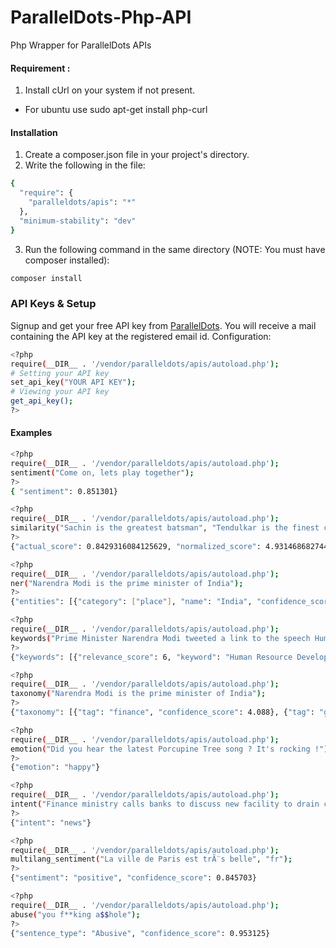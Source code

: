 # ParallelDots-Php-API
Php Wrapper for ParallelDots APIs

#### Requirement :
1. Install cUrl on your system if not present.
- For ubuntu use sudo apt-get install php-curl

#### Installation
1. Create a composer.json file in your project's directory.
2. Write the following in the file: 
```sh
{
  "require": {
    "paralleldots/apis": "*"
  },
  "minimum-stability": "dev"
}
```
3. Run the following command in the same directory (NOTE: You must have composer installed): 
``` sh
composer install
```
### API Keys & Setup
Signup and get your free API key from [ParallelDots](https://www.paralleldots.com/pricing). You will receive a mail containing the API key at the registered email id.
Configuration:
```sh
<?php
require(__DIR__ . '/vendor/paralleldots/apis/autoload.php');
# Setting your API key
set_api_key("YOUR API KEY");
# Viewing your API key
get_api_key();
?>
```
#### Examples
```sh
<?php
require(__DIR__ . '/vendor/paralleldots/apis/autoload.php');
sentiment("Come on, lets play together");
?>
{ "sentiment": 0.851301}

<?php
require(__DIR__ . '/vendor/paralleldots/apis/autoload.php');
similarity("Sachin is the greatest batsman", "Tendulkar is the finest cricketer");
?>
{"actual_score": 0.8429316084125629, "normalized_score": 4.931468682744329, "similarity": 4.931468682744329}

<?php
require(__DIR__ . '/vendor/paralleldots/apis/autoload.php');
ner("Narendra Modi is the prime minister of India");
?>
{"entities": [{"category": ["place"], "name": "India", "confidence_score": 1.0}, {"category": ["person"], "name": "Narendra Modi", "confidence_score": 1.0}]}

<?php
require(__DIR__ . '/vendor/paralleldots/apis/autoload.php');
keywords("Prime Minister Narendra Modi tweeted a link to the speech Human Resource Development Minister Smriti Irani made in the Lok Sabha during the debate on the ongoing JNU row and the suicide of Dalit scholar Rohith Vemula at the Hyderabad Central University.");
?>
{"keywords": [{"relevance_score": 6, "keyword": "Human Resource Development Minister Smriti Irani"}, {"relevance_score": 4, "keyword": "Prime Minister Narendra Modi"}, {"relevance_score": 3, "keyword": "Hyderabad Central University"}, {"relevance_score": 3, "keyword": "ongoing JNU row"}, {"relevance_score": 2, "keyword": "Dalit scholar"}, {"relevance_score": 2, "keyword": "Lok Sabha"}, {"relevance_score": 2, "keyword": "Rohith Vemula"}]}

<?php
require(__DIR__ . '/vendor/paralleldots/apis/autoload.php');
taxonomy("Narendra Modi is the prime minister of India");
?>
{"taxonomy": [{"tag": "finance", "confidence_score": 4.088}, {"tag": "government", "confidence_score": 3.4284}, {"tag": "business", "confidence_score": 1.2719}]}

<?php
require(__DIR__ . '/vendor/paralleldots/apis/autoload.php');
emotion("Did you hear the latest Porcupine Tree song ? It's rocking !");
?>
{"emotion": "happy"}

<?php
require(__DIR__ . '/vendor/paralleldots/apis/autoload.php');
intent("Finance ministry calls banks to discuss new facility to drain cash");
?>
{"intent": "news"}

<?php
require(__DIR__ . '/vendor/paralleldots/apis/autoload.php');
multilang_sentiment("La ville de Paris est trÃ¨s belle", "fr");
?>
{"sentiment": "positive", "confidence_score": 0.845703}

<?php
require(__DIR__ . '/vendor/paralleldots/apis/autoload.php');
abuse("you f**king a$$hole");
?>
{"sentence_type": "Abusive", "confidence_score": 0.953125}
```

